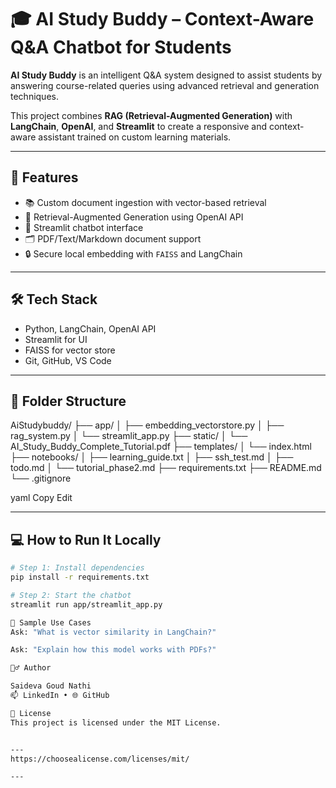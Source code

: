# 🎓 AI Study Buddy – Context-Aware Q&A Chatbot for Students

**AI Study Buddy** is an intelligent Q&A system designed to assist students by answering course-related queries using advanced retrieval and generation techniques.

This project combines **RAG (Retrieval-Augmented Generation)** with **LangChain**, **OpenAI**, and **Streamlit** to create a responsive and context-aware assistant trained on custom learning materials.

---

## 🚀 Features

- 📚 Custom document ingestion with vector-based retrieval
- 🧠 Retrieval-Augmented Generation using OpenAI API
- 💬 Streamlit chatbot interface
- 🗂️ PDF/Text/Markdown document support
- 🔒 Secure local embedding with `FAISS` and LangChain

---

## 🛠️ Tech Stack

- Python, LangChain, OpenAI API
- Streamlit for UI
- FAISS for vector store
- Git, GitHub, VS Code

---



## 📁 Folder Structure

AiStudybuddy/
├── app/
│ ├── embedding_vectorstore.py
│ ├── rag_system.py
│ └── streamlit_app.py
├── static/
│ └── AI_Study_Buddy_Complete_Tutorial.pdf
├── templates/
│ └── index.html
├── notebooks/
│ ├── learning_guide.txt
│ ├── ssh_test.md
│ ├── todo.md
│ └── tutorial_phase2.md
├── requirements.txt
├── README.md
└── .gitignore

yaml
Copy
Edit

---

## 💻 How to Run It Locally

```bash
# Step 1: Install dependencies
pip install -r requirements.txt

# Step 2: Start the chatbot
streamlit run app/streamlit_app.py

🧪 Sample Use Cases
Ask: "What is vector similarity in LangChain?"

Ask: "Explain how this model works with PDFs?"

🙋‍♂️ Author

Saideva Goud Nathi
📫 LinkedIn • 🌐 GitHub

📝 License
This project is licensed under the MIT License.


---
https://choosealicense.com/licenses/mit/

---

